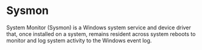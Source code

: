 # Sysmon
System Monitor (Sysmon) is a Windows system service and device driver that, once installed on a system, remains resident across system reboots to monitor and log system activity to the Windows event log.
